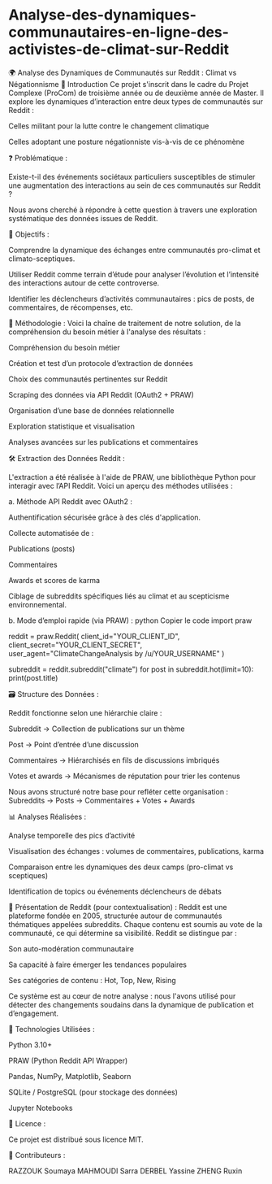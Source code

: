 # Analyse-des-dynamiques-communautaires-en-ligne-des-activistes-de-climat-sur-Reddit
🌍 Analyse des Dynamiques de Communautés sur Reddit : Climat vs Négationnisme
📘 Introduction
Ce projet s'inscrit dans le cadre du Projet Complexe (ProCom) de troisième année ou de deuxième année de Master. Il explore les dynamiques d’interaction entre deux types de communautés sur Reddit :

Celles militant pour la lutte contre le changement climatique

Celles adoptant une posture négationniste vis-à-vis de ce phénomène

❓ Problématique : 

Existe-t-il des événements sociétaux particuliers susceptibles de stimuler une augmentation des interactions au sein de ces communautés sur Reddit ?

Nous avons cherché à répondre à cette question à travers une exploration systématique des données issues de Reddit.

🎯 Objectifs : 

Comprendre la dynamique des échanges entre communautés pro-climat et climato-sceptiques.

Utiliser Reddit comme terrain d’étude pour analyser l’évolution et l’intensité des interactions autour de cette controverse.

Identifier les déclencheurs d’activités communautaires : pics de posts, de commentaires, de récompenses, etc.

🧠 Méthodologie : 
Voici la chaîne de traitement de notre solution, de la compréhension du besoin métier à l'analyse des résultats :

Compréhension du besoin métier

Création et test d’un protocole d’extraction de données

Choix des communautés pertinentes sur Reddit

Scraping des données via API Reddit (OAuth2 + PRAW)

Organisation d’une base de données relationnelle

Exploration statistique et visualisation

Analyses avancées sur les publications et commentaires

🛠️ Extraction des Données Reddit : 

L'extraction a été réalisée à l'aide de PRAW, une bibliothèque Python pour interagir avec l’API Reddit. Voici un aperçu des méthodes utilisées :

a. Méthode API Reddit avec OAuth2 : 

Authentification sécurisée grâce à des clés d'application.

Collecte automatisée de :

Publications (posts)

Commentaires

Awards et scores de karma

Ciblage de subreddits spécifiques liés au climat et au scepticisme environnemental.

b. Mode d’emploi rapide (via PRAW) : 
python
Copier le code
import praw

reddit = praw.Reddit(
    client_id="YOUR_CLIENT_ID",
    client_secret="YOUR_CLIENT_SECRET",
    user_agent="ClimateChangeAnalysis by /u/YOUR_USERNAME"
)

subreddit = reddit.subreddit("climate")
for post in subreddit.hot(limit=10):
    print(post.title)
    
🗃️ Structure des Données : 

Reddit fonctionne selon une hiérarchie claire :

Subreddit → Collection de publications sur un thème

Post → Point d’entrée d’une discussion

Commentaires → Hiérarchisés en fils de discussions imbriqués

Votes et awards → Mécanismes de réputation pour trier les contenus

Nous avons structuré notre base pour refléter cette organisation :
Subreddits → Posts → Commentaires + Votes + Awards

📊 Analyses Réalisées : 

Analyse temporelle des pics d’activité

Visualisation des échanges : volumes de commentaires, publications, karma

Comparaison entre les dynamiques des deux camps (pro-climat vs sceptiques)

Identification de topics ou événements déclencheurs de débats

📌 Présentation de Reddit (pour contextualisation) : 
Reddit est une plateforme fondée en 2005, structurée autour de communautés thématiques appelées subreddits. Chaque contenu est soumis au vote de la communauté, ce qui détermine sa visibilité. Reddit se distingue par :

Son auto-modération communautaire

Sa capacité à faire émerger les tendances populaires

Ses catégories de contenu : Hot, Top, New, Rising

Ce système est au cœur de notre analyse : nous l'avons utilisé pour détecter des changements soudains dans la dynamique de publication et d’engagement.

🔧 Technologies Utilisées : 

Python 3.10+

PRAW (Python Reddit API Wrapper)

Pandas, NumPy, Matplotlib, Seaborn

SQLite / PostgreSQL (pour stockage des données)

Jupyter Notebooks

📜 Licence : 

Ce projet est distribué sous licence MIT.

🤝 Contributeurs : 

RAZZOUK Soumaya
MAHMOUDI Sarra
DERBEL Yassine
ZHENG Ruxin


